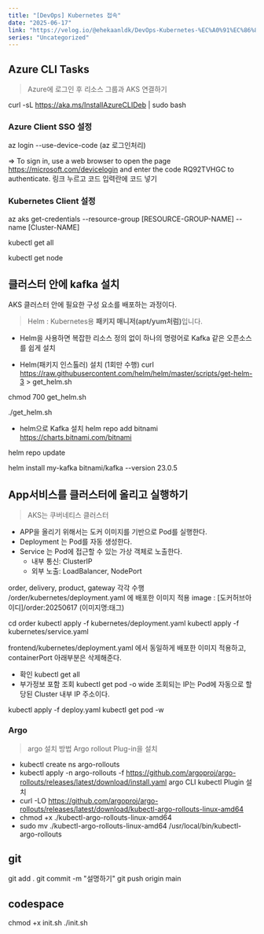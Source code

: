 ```yaml
---
title: "[DevOps] Kubernetes 접속"
date: "2025-06-17"
link: "https://velog.io/@ehekaanldk/DevOps-Kubernetes-%EC%A0%91%EC%86%8D"
series: "Uncategorized"
---
```


<h2 id="azure-cli-tasks">Azure CLI Tasks</h2>
<blockquote>
<p>Azure에 로그인 후 리소스 그룹과 AKS 연결하기</p>
</blockquote>
<p>curl -sL <a href="https://aka.ms/InstallAzureCLIDeb">https://aka.ms/InstallAzureCLIDeb</a> | sudo bash </p>
<h3 id="azure-client-sso-설정">Azure Client SSO 설정</h3>
<p>az login --use-device-code
(az 로그인처리)</p>
<p>=&gt; To sign in, use a web browser to open the page <a href="https://microsoft.com/devicelogin">https://microsoft.com/devicelogin</a> and enter the code RQ92TVHGC to authenticate.
링크 누르고 코드 입력란에 코드 넣기</p>
<h3 id="kubernetes-client-설정">Kubernetes Client 설정</h3>
<p>az aks get-credentials --resource-group [RESOURCE-GROUP-NAME] --name [Cluster-NAME]</p>
<p>kubectl get all</p>
<p>kubectl get node</p>
<h2 id="클러스터-안에-kafka-설치">클러스터 안에 kafka 설치</h2>
<p>AKS 클러스터 안에 필요한 구성 요소를 배포하는 과정이다.</p>
<blockquote>
<p>Helm 
: Kubernetes용 <strong>패키지 매니저(apt/yum처럼)</strong>입니다.</p>
</blockquote>
<ul>
<li><p>Helm을 사용하면 복잡한 리소스 정의 없이 하나의 명령어로 Kafka 같은 오픈소스를 쉽게 설치</p>
</li>
<li><p>Helm(패키지 인스톨러) 설치 (1회만 수행)
curl <a href="https://raw.githubusercontent.com/helm/helm/master/scripts/get-helm-3">https://raw.githubusercontent.com/helm/helm/master/scripts/get-helm-3</a> &gt; get_helm.sh</p>
</li>
</ul>
<p>chmod 700 get_helm.sh</p>
<p>./get_helm.sh</p>
<ul>
<li>helm으로 Kafka 설치
helm repo add bitnami <a href="https://charts.bitnami.com/bitnami">https://charts.bitnami.com/bitnami</a></li>
</ul>
<p>helm repo update</p>
<p>helm install my-kafka bitnami/kafka --version 23.0.5</p>
<h2 id="app서비스를-클러스터에-올리고-실행하기">App서비스를 클러스터에 올리고 실행하기</h2>
<blockquote>
<p>AKS는 쿠버네티스 클러스터</p>
</blockquote>
<ul>
<li>APP을 올리기 위해서는 도커 이미지를 기반으로 Pod를 실행한다. </li>
<li>Deployment 는 Pod를 자동 생성한다.</li>
<li>Service 는 Pod에 접근할 수 있는 가상 객체로 노출한다.<ul>
<li>내부 통신: ClusterIP</li>
<li>외부 노출: LoadBalancer, NodePort</li>
</ul>
</li>
</ul>
<p>order, delivery, product, gateway 각각 수행
/order/kubernetes/deployment.yaml 에 배포한 이미지 적용
image : [도커허브아이디]/order:20250617 (이미지명:태그)</p>
<p>cd order
kubectl apply -f kubernetes/deployment.yaml
kubectl apply -f kubernetes/service.yaml</p>
<p>frontend/kubernetes/deployment.yaml 에서 동일하게 배포한 이미지 적용하고, containerPort 아래부분은 삭제해준다. </p>
<ul>
<li>확인
kubectl get all</li>
<li>부가정보 포함 조회
kubectl get pod -o wide
조회되는 IP는 Pod에 자동으로 할당된 Cluster 내부 IP 주소이다. </li>
</ul>
<p>kubectl apply -f deploy.yaml
kubectl get pod -w</p>
<h3 id="argo">Argo</h3>
<blockquote>
<p>argo 설치 방법
Argo rollout Plug-in을 설치</p>
</blockquote>
<ul>
<li>kubectl create ns argo-rollouts</li>
<li>kubectl apply -n argo-rollouts -f <a href="https://github.com/argoproj/argo-rollouts/releases/latest/download/install.yaml">https://github.com/argoproj/argo-rollouts/releases/latest/download/install.yaml</a>
argo CLI kubectl Plugin 설치</li>
<li>curl -LO <a href="https://github.com/argoproj/argo-rollouts/releases/latest/download/kubectl-argo-rollouts-linux-amd64">https://github.com/argoproj/argo-rollouts/releases/latest/download/kubectl-argo-rollouts-linux-amd64</a></li>
<li>chmod +x ./kubectl-argo-rollouts-linux-amd64</li>
<li>sudo mv ./kubectl-argo-rollouts-linux-amd64 /usr/local/bin/kubectl-argo-rollouts</li>
</ul>
<h2 id="git">git</h2>
<p>git add .
git commit -m &quot;설명하기&quot;
git push origin main</p>
<h2 id="codespace">codespace</h2>
<p>chmod +x init.sh
./init.sh</p>

